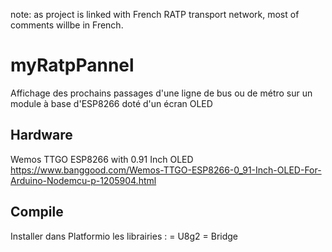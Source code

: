 note: as project is linked with French RATP transport network, most of comments willbe in French. 

# myRatpPannel

Affichage des prochains passages d'une ligne de bus ou de métro sur un module à base d'ESP8266 doté d'un écran OLED

## Hardware

Wemos TTGO ESP8266 with 0.91 Inch OLED 
https://www.banggood.com/Wemos-TTGO-ESP8266-0_91-Inch-OLED-For-Arduino-Nodemcu-p-1205904.html


## Compile

Installer dans Platformio les librairies :
= U8g2 
= Bridge
